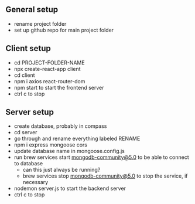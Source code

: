 ## General setup
- rename project folder
- set up github repo for main project folder

## Client setup
- cd PROJECT-FOLDER-NAME
- npx create-react-app client
- cd client
- npm i axios react-router-dom
- npm start to start the frontend server
- ctrl c to stop

## Server setup
- create database, probably in compass
- cd server
- go through and rename everything labeled RENAME
- npm i express mongoose cors
- update database name in mongoose.config.js
- run brew services start mongodb-community@5.0 to be able to connect to database
    - can this just always be running?
    - brew services stop mongodb-community@5.0 to stop the service, if necessary
- nodemon server.js to start the backend server
- ctrl c to stop

